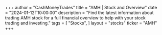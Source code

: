 +++
author = "CashMoneyTrades"
title = "AMH | Stock and Overview"
date = "2024-01-12T10:00:00"
description = "Find the latest information about trading AMH stock for a full financial overview to help with your stock trading and investing."
tags = [
"Stocks",
]
layout = "stocks"
ticker = "AMH"
+++
        


    
        